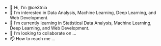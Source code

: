 - 👋 Hi, I’m @ce3tnia
- 👀 I’m interested in Data Analysis, Machine Learning, Deep Learning, and Web Development.
- 🌱 I’m currently learning in Statistical Data Analysis, Machine Learning, Deep Learning, and Web Development.
- 💞️ I’m looking to collaborate on ...
- 📫 How to reach me ...

<!---
ce3tnia/ce3tnia is a ✨ special ✨ repository because its `README.md` (this file) appears on your GitHub profile.
You can click the Preview link to take a look at your changes.
--->
